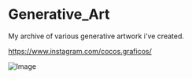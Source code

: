 # Generative_Art

My archive of various generative artwork i've created.

https://www.instagram.com/cocos.graficos/

![Image](https://raw.githubusercontent.com/cpreid2/gdc-rnaseq-tool/master/images/images.png)
